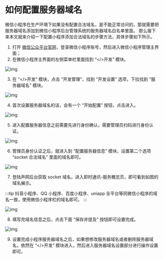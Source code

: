 # 如何配置服务器域名

<Toc />

微信小程序在生产环境下如果没有配置合法域名，是不能正常访问的，那就需要把服务器域名添加到微信小程序后台管理系统的服务器域名白名单里面。 那么接下来本文就来介绍一下配置小程序添加合法域名的步骤方法，具体步骤如下所示。

1. 打开 [微信公众平台官网](https://mp.weixin.qq.com/)，登录微信小程序账号，然后进入微信小程序管理主界面；
2. 在微信小程序主界面的左侧菜单栏里面找到 “</>开发” 模块。

![img](/images/applet/config1.png)

3. 在 “</>开发” 模块，点击 “开发管理”，找到 “开发设置” 选项，下拉找到 “服务器域名” 模块。

![img](/images/applet/config2.png)

4. 首次设置服务器域名的话，会有一个 “开始配置” 按钮，点击进入。

![img](/images/applet/config3.png)

5. 进入配置服务器信息之前需要先进行身份确认，需要管理员扫码进行身份认证。

![img](/images/applet/config4.png)

6. 管理员身份认证之后，就进入到 “配置服务器信息” 模块，设置第二个选项 “socket 合法域名” 里面的域名即可。

![img](/images/applet/config5.png)

7. 登陆声网后台获取 socket 域名，进入即时通讯-服务概览页，即可看到如图的域名展示。

:::tip
抖音小程序、QQ 小程序、百度小程序、uniapp 全平台等同微信小程序的域名一致，使用微信小程序栏的域名即可。
:::

![img](/images/applet/config6.png)

8. 填写完域名信息之后，点击下面 “保存并提及” 按钮即可设置完成。

![img](/images/applet/config7.png)

9. 设置完成小程序服务器域名之后，如果想修改服务器域名或者删除服务器域名，依然在 “</>开发” 模块进入，然后进入服务器域名设置部分进行操作设置即可。
